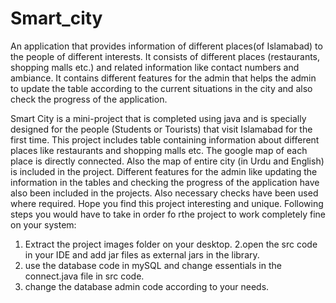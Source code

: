 # Smart_city
 An application that provides information of different places(of Islamabad) to the people of different interests. It consists of different places (restaurants, shopping malls etc.) and related information like contact numbers and ambiance. It contains different features for the admin that helps the admin to update the table according to the current situations in the city and also check the progress of the application.

 Smart City is a mini-project that is completed using java and is specially designed for the people (Students or Tourists) that
visit Islamabad for the first time. This project includes table containing information about different places like restaurants and 
shopping malls etc. The google map of each place is directly connected. Also the map of entire city (in Urdu and English) is included
in the project. Different features for the admin like updating the information in the tables and checking the progress of the
application have also been included in the projects. Also necessary checks have been used where required.
Hope you find this project interesting and unique.
Following steps you would have to take in order fo rthe project to work completely fine on your system:
1. Extract the project images folder on your desktop.
2.open the src code in your IDE and add jar files as external jars in the library.
3. use the database code in mySQL and change essentials in the connect.java file in src code.
4. change the database admin code according to your needs. 
